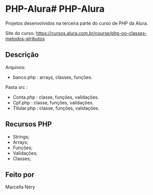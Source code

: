 # PHP-Alura# PHP-Alura

Projetos desenvolvidos na terceira parte do curso de PHP da Alura.

Site do curso: https://cursos.alura.com.br/course/php-oo-classes-metodos-atributos
## Descrição

Arquivos:
- banco.php : arrays, classes, funções.

Pasta src :
- Conta.php : classe, funções, validações.
- Cpf.php : classe, funções, validações.
- Titular.php : classe, funções, validações.

## Recursos PHP

- Strings;
- Arrays;
- Funções;
- Validações;
- Classes;

## Feito por

Marcella Nery
